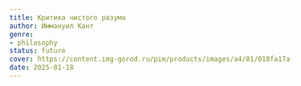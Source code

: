 ```yaml
---
title: Критика чистого разума
author: Иммануил Кант
genre:
- philosophy
status: future
cover: https://content.img-gorod.ru/pim/products/images/a4/81/018fa17a-0820-791e-89f1-7d854840a481.jpg?width=0&height=1200&fit=bounds
date: 2025-01-18
---
```


